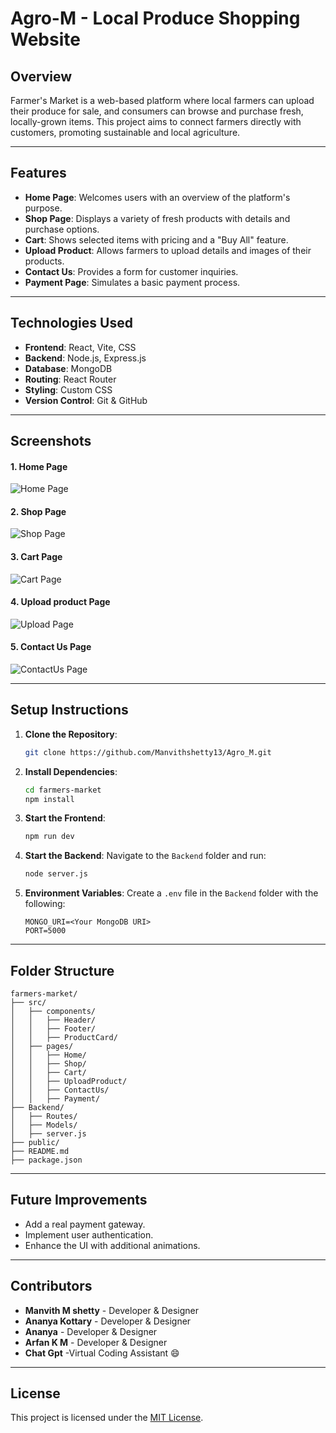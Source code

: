 # Agro-M - Local Produce Shopping Website

## Overview
Farmer's Market is a web-based platform where local farmers can upload their produce for sale, and consumers can browse and purchase fresh, locally-grown items. This project aims to connect farmers directly with customers, promoting sustainable and local agriculture.

---

## Features
- **Home Page**: Welcomes users with an overview of the platform's purpose.
- **Shop Page**: Displays a variety of fresh products with details and purchase options.
- **Cart**: Shows selected items with pricing and a "Buy All" feature.
- **Upload Product**: Allows farmers to upload details and images of their products.
- **Contact Us**: Provides a form for customer inquiries.
- **Payment Page**: Simulates a basic payment process.

---

## Technologies Used
- **Frontend**: React, Vite, CSS
- **Backend**: Node.js, Express.js
- **Database**: MongoDB
- **Routing**: React Router
- **Styling**: Custom CSS
- **Version Control**: Git & GitHub

---

## Screenshots
#### **1. Home Page**
![Home Page](Screenshots/Home.png)

#### **2. Shop Page**
![Shop Page](Screenshots/Shop.png)

#### **3. Cart Page**
![Cart Page](Screenshots/Cart.png)

#### **4. Upload product Page**
![Upload Page](Screenshots/UploadProduct.png)

#### **5. Contact Us Page**
![ContactUs Page](Screenshots/Contactus.png)



---

## Setup Instructions
1. **Clone the Repository**:
   ```bash
   git clone https://github.com/Manvithshetty13/Agro_M.git
   ```
2. **Install Dependencies**:
   ```bash
   cd farmers-market
   npm install
   ```
3. **Start the Frontend**:
   ```bash
   npm run dev
   ```
4. **Start the Backend**:
   Navigate to the `Backend` folder and run:
   ```bash
   node server.js
   ```
5. **Environment Variables**:
   Create a `.env` file in the `Backend` folder with the following:
   ```env
   MONGO_URI=<Your MongoDB URI>
   PORT=5000
   ```

---

## Folder Structure
```
farmers-market/
├── src/
│   ├── components/
│   │   ├── Header/
│   │   ├── Footer/
│   │   ├── ProductCard/
│   ├── pages/
│   │   ├── Home/
│   │   ├── Shop/
│   │   ├── Cart/
│   │   ├── UploadProduct/
│   │   ├── ContactUs/
│   │   ├── Payment/
├── Backend/
│   ├── Routes/
│   ├── Models/
│   ├── server.js
├── public/
├── README.md
├── package.json
```

---

## Future Improvements
- Add a real payment gateway.
- Implement user authentication.
- Enhance the UI with additional animations.

---

## Contributors
- **Manvith M shetty** - Developer & Designer
- **Ananya Kottary** - Developer & Designer
- **Ananya** - Developer & Designer
- **Arfan K M** - Developer & Designer
- **Chat Gpt** -Virtual Coding Assistant 😄

---

## License
This project is licensed under the [MIT License](LICENSE).
